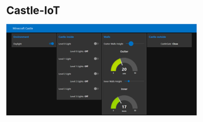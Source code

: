 # Castle-IoT


<img src="https://github.com/cyaelcastro/Castle-IoT/blob/master/images/Node%20Red%20Dashboard.png" alt="Castle Node-Red Dashboard">

